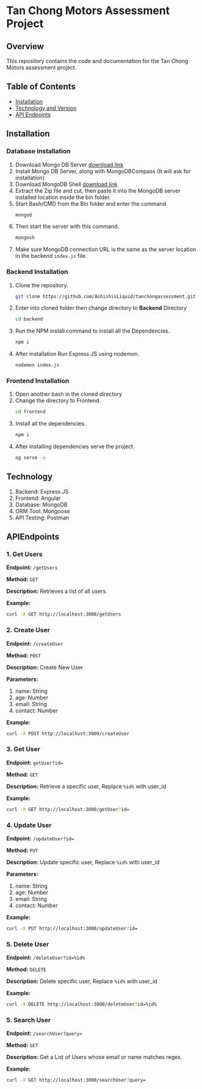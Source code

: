 # Tan Chong Motors Assessment Project

## Overview

This repository contains the code and documentation for the Tan Chong Motors assessment project. 

## Table of Contents
- [Installation](#installation)
- [Technology and Version](#technology)
- [API Endpoints](#apiendpoints)

## Installation

### Database installation
1. Download Mongo DB Server [download link](https://fastdl.mongodb.org/windows/mongodb-windows-x86_64-7.0.3-signed.msi)
2. Install Mongo DB Server, along with MongoDBCompass (It will ask for installation)
3. Download MongoDB Shell [download link](https://downloads.mongodb.com/compass/mongosh-2.1.0-win32-x64.zip)
4. Extract the Zip file and cut, then paste it into the MongoDB server installed location inside the bin folder.
5. Start Bash/CMD from the Bin folder and enter the command
   ```bash
   mongod
6. Then start the server with this command.
   ```bash
   mongosh
7. Make sure MongoDB connection URL is the same as the server location in the backend `index.js` file.

### Backend Installation
1. Clone the repository.
   ```bash
   git clone https://github.com/AshishisLiquid/tanchongassessment.git
2. Enter into cloned folder then change directory to **Backend** Directory
   ```bash
   cd backend
3. Run the NPM install command to install all the Dependencies.
   ```bash
   npm i
4. After installation Run Express JS using nodemon.
   ```bash
   nodemon index.js

### Frontend Installation
1. Open another bash in the cloned directory
2. Change the directory to Frontend.
   ```bash
   cd frontend
3. Install all the dependencies.
   ```bash
   npm i
4. After installing dependencies serve the project.
   ```bash
   ng serve -o


## Technology
1. Backend: Express JS
2. Frontend: Angular
3. Database: MongoDB
4. ORM Tool: Mongoose
5. API Testing: Postman


## APIEndpoints

### 1. Get Users

**Endpoint:** `/getUsers`

**Method:** `GET`

**Description:** Retrieves a list of all users.

**Example:**
```bash
curl -X GET http://localhost:3000/getUsers
```

### 2. Create User

**Endpoint:** `/createUser`

**Method:** `POST`

**Description:** Create New User

**Parameters:**
1. name: String
2. age: Number
3. email: String
4. contact: Number

**Example:**
```bash
curl -X POST http://localhost:3000/createUser
```

### 3. Get User

**Endpoint:** `getUser?id=`

**Method:** `GET`

**Description:** Retrieve a specific user, Replace `%id%` with user_id

**Example:**
```bash
curl -X GET http://localhost:3000/getUser?id=
```

### 4. Update User

**Endpoint:** `/updateUser?id=`

**Method:** `PUT`

**Description:** Update specific user, Replace `%id%` with user_id

**Parameters:**
1. name: String
2. age: Number
3. email: String
4. contact: Number
   
**Example:**
```bash
curl -X PUT http://localhost:3000/updateUser?id=
```

### 5. Delete User

**Endpoint:** `/deleteUser?id=%id%`

**Method:** `DELETE`

**Description:** Delete specific user, Replace `%id%` with user_id

**Example:**
```bash
curl -X DELETE http://localhost:3000/deleteUser?id=%id%
```

### 5. Search User

**Endpoint:** `/searchUser?query=`

**Method:** `GET`

**Description:** Get a List of Users whose email or name matches regex.

**Example:**
```bash
curl -X GET http://localhost:3000/searchUser?query=
```
